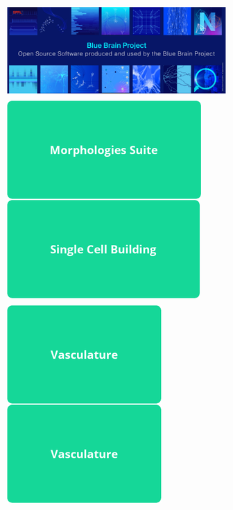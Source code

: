 <img alt="BBP Banner Banner" src="https://github.com/alextestuser001/alextestuser001/raw/main/images/banner.jpg" width="1000"/>

[<img src="https://github.com/alextestuser001/alextestuser001/raw/main/images/button_morphologies-suite.png">](https://github.com/BlueBrain/morphology-suite)  [<img src="https://github.com/alextestuser001/alextestuser001/raw/main/images/button_single-cell-building.png">](https://github.com/BlueBrain/singlecell-emodel-suite)


[<img src="https://github.com/alextestuser001/alextestuser001/raw/main/images/button_vasculature.png">](https://github.com/BlueBrain/vasculature-suite)
 [<img src="https://github.com/alextestuser001/alextestuser001/raw/main/images/button_vasculature.png">](https://github.com/BlueBrain/vasculature-suite)

